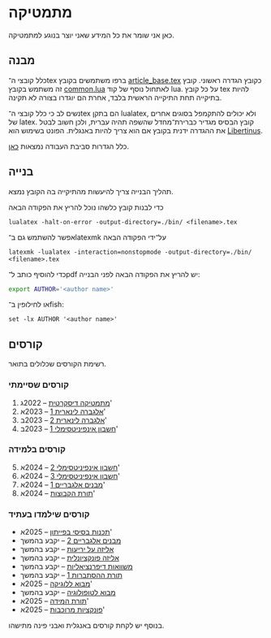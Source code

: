 מתמטיקה
=======

כאן אני שומר את כל המידע שאני יוצר בנוגע למתמטיקה.

מבנה
----

כלל קובצי ה־tex ברפו משתמשים בקובץ [article_base.tex](./article_base.tex) כקובץ הגדרה ראשוני.
קובץ זה משתמש בקובץ [common.lua](./common.lua) לאתחול נוסף של קוד lua.
על כל קובץ tex להיות בתיקייה תחת התיקייה הראשית בלבד, אחרת הם יוגדרו בצורה לא תקינה.

נשים לב כי כלל קובצי ה־tex הם בתקן lualatex, ולא יכולים להתקמפל בסוגים אחרים של latex.
קובץ הבסיס מגדיר כברירת־מחדל שהשפה תהיה עברית, ולכן חשוב לבטל את ההגדרה ידנית בקובץ אם הוא צריך להיות באנגלית.
הפונט בשימוש הוא [Libertinus](https://github.com/alerque/libertinus).

כלל הגדרות סביבת העבודה נמצאות [כאן](https://github.com/D95-waka/DotFiles/tree/master/nvim).

בנייה
-----

תהליך הבנייה צריך להיעשות מהתיקייה בה הקובץ נמצא.

כדי לבנות קובץ כלשהו נוכל להריץ את הפקודה הבאה
```console
lualatex -halt-on-error -output-directory=./bin/ <filename>.tex
```
אפשר להשתמש גם ב־latexmk על־ידי הפקודה הבאה
```console
latexmk -lualatex -interaction=nonstopmode -output-directory=./bin/ <filename>.tex
```

כדי להוסיף כותב ל־pdf יש להריץ את הפקודה הבאה לפני הבנייה:
```bash
export AUTHOR='<author name>'
```
או לחילופין ב־fish:
```fish
set -lx AUTHOR '<author name>'
```


קורסים
------

רשימת הקורסים שכלולים בתואר.

### קורסים שסיימתי
1.  [מתמטיקה דיסקרטית](./Discrete_mathematics) – 2022ג'
2.  [אלגברה לינארית 1](./Linear_algebra_1) – 2023א'
3.  [אלגברה לינארית 2](./Linear_algebra_2) – 2023ב'
4.  [חשבון אינפיניטסימלי 1](./Calculus_1) – 2023ב'

### קורסים בלמידה
5.  [חשבון אינפיניטסימלי 2](./Calculus_2) – 2024א'
6.  [חשבון אינפיניטסימלי 3](./Calculus_3) – 2024א'
7.  [מבנים אלגבריים 1](./Algebraic_Structures_1) – 2024א'
8.  [תורת הקבוצות](./Set_Theory) – 2024א'

### קורסים שילמדו בעתיד
-  [תכנות בסיסי בפייתון](https://shnaton.huji.ac.il/index.php/NewSyl/76631) – 2025א'
-  [מבנים אלגבריים 2](https://shnaton.huji.ac.il/index.php/NewSyl/80446/) – יקבע בהמשך
-  [אליזה על יריעות](https://shnaton.huji.ac.il/index.php/NewSyl/80416) – יקבע בהמשך
-  [אליזה פונקציונלית](https://shnaton.huji.ac.il/index.php/NewSyl/80417) – יקבע בהמשך
-  [משוואות דיפרנציאליות](https://shnaton.huji.ac.il/index.php/NewSyl/80320) – יקבע בהמשך
-  [תורת ההסתברות 1](https://shnaton.huji.ac.il/index.php/NewSyl/80420) – יקבע בהמשך
-  [מבוא ללוגיקה](https://shnaton.huji.ac.il/index.php/NewSyl/80423) – 2025א'
-  [מבוא לטופולוגיה](https://shnaton.huji.ac.il/index.php/NewSyl/80516) – יקבע בהמשך
-  [תורת המידה](https://shnaton.huji.ac.il/index.php/NewSyl/80517) – 2025א'
-  [פונקציות מרוכבות](https://shnaton.huji.ac.il/index.php/NewSyl/80519) – 2025א'

בנוסף יש לקחת קורסים באנגלית ואבני פינה מתישהו.
